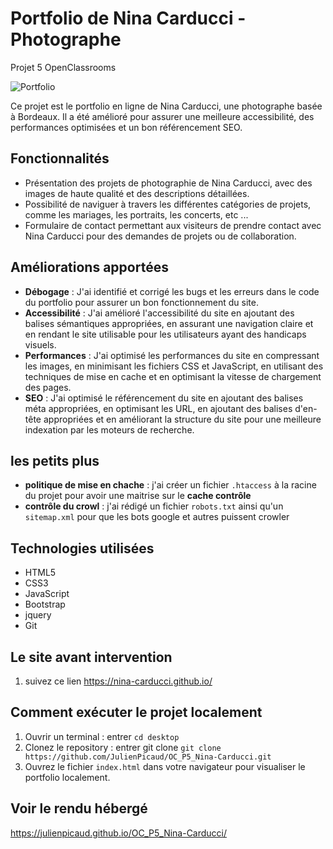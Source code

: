 # Portfolio de Nina Carducci - Photographe
Projet 5 OpenClassrooms

![Portfolio](https://img.shields.io/badge/Portfolio-Nina%20Carducci-orange)

Ce projet est le portfolio en ligne de Nina Carducci, une photographe basée à Bordeaux. Il a été amélioré pour assurer une meilleure accessibilité, des performances optimisées et un bon référencement SEO.

## Fonctionnalités

- Présentation des projets de photographie de Nina Carducci, avec des images de haute qualité et des descriptions détaillées.
- Possibilité de naviguer à travers les différentes catégories de projets, comme les mariages, les portraits, les  concerts, etc ...
- Formulaire de contact permettant aux visiteurs de prendre contact avec Nina Carducci pour des demandes de projets ou de collaboration.

## Améliorations apportées

- **Débogage** : J'ai identifié et corrigé les bugs et les erreurs dans le code du portfolio pour assurer un bon fonctionnement du site.
- **Accessibilité** : J'ai amélioré l'accessibilité du site en ajoutant des balises sémantiques appropriées, en assurant une navigation claire et en rendant le site utilisable pour les utilisateurs ayant des handicaps visuels.
- **Performances** : J'ai optimisé les performances du site en compressant les images, en minimisant les fichiers CSS et JavaScript, en utilisant des techniques de mise en cache et en optimisant la vitesse de chargement des pages.
- **SEO** : J'ai optimisé le référencement du site en ajoutant des balises méta appropriées, en optimisant les URL, en ajoutant des balises d'en-tête appropriées et en améliorant la structure du site pour une meilleure indexation par les moteurs de recherche.

## les petits plus

- **politique de mise en chache** : j'ai créer un fichier `.htaccess` à la racine du projet pour avoir une maitrise sur le __cache contrôle__
- **contrôle du crowl** : j'ai rédigé un fichier `robots.txt` ainsi qu'un `sitemap.xml` pour que les bots google et autres puissent crowler

## Technologies utilisées

- HTML5
- CSS3
- JavaScript
- Bootstrap
- jquery
- Git

## Le site avant intervention

1. suivez ce lien https://nina-carducci.github.io/

## Comment exécuter le projet localement

1. Ouvrir un terminal : entrer `cd desktop`
2. Clonez le repository : entrer git clone `git clone https://github.com/JulienPicaud/OC_P5_Nina-Carducci.git`
3. Ouvrez le fichier `index.html` dans votre navigateur pour visualiser le portfolio localement.

## Voir le rendu hébergé

https://julienpicaud.github.io/OC_P5_Nina-Carducci/
